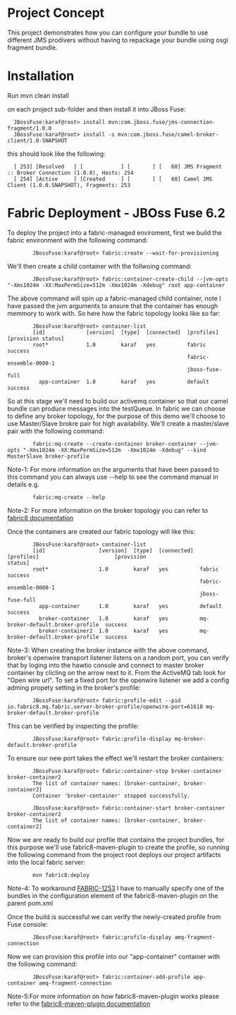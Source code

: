 Project Concept
===============
This project demonstrates how you can configure your bundle to use different JMS prodivers without having to repackage your bundle using osgi fragment bundle. 

Installation
============
Run 
      mvn clean install

on each project sub-folder and then install it into JBoss Fuse: 

      JBossFuse:karaf@root> install mvn:com.jboss.fuse/jms-connection-fragment/1.0.0
      JBossFuse:karaf@root> install -s mvn:com.jboss.fuse/camel-broker-client/1.0-SNAPSHOT

this should look like the following: 

      [ 253] [Resolved   ] [            ] [       ] [   60] JMS Fragment :: Broker Connection (1.0.0), Hosts: 254
      [ 254] [Active     ] [Created     ] [       ] [   60] Camel JMS Client (1.0.0.SNAPSHOT), Fragments: 253

Fabric Deployment - JBOss Fuse 6.2
===========================================================
To deploy the project into a fabric-managed enviroment, first we build the fabric environment with the following command:

            JBossFuse:karaf@root> fabric:create --wait-for-provisioning

We'll then create a child container with the follwoing command: 

            JBossFuse:karaf@root> fabric:container-create-child --jvm-opts "-Xms1024m -XX:MaxPermSize=512m -Xmx1024m -Xdebug" root app-container

The above command will spin up a fabric-managed child container, note I have passed the jvm arguments to ansure that the container has enough memmory to work with. So here how the fabric topology looks like so far: 

            JBossFuse:karaf@root> container-list 
            [id]             [version]  [type]  [connected]  [profiles]              [provision status]
            root*            1.0        karaf   yes          fabric                  success           
                                                             fabric-ensemble-0000-1                    
                                                             jboss-fuse-full                           
              app-container  1.0        karaf   yes          default                 success 

So at this stage we'll need to build our activemq container so that our camel bundle can produce messages into the testQueue. In fabric we can choose to define any broker topology, for the purpose of this demo we'll choose to use Master/Slave brokre pair for high availability. We'll create a master/slave pair with the following command: 

            fabric:mq-create --create-container broker-container --jvm-opts "-Xms1024m -XX:MaxPermSize=512m  -Xmx1024m -Xdebug" --kind MasterSlave broker-profile
            
Note-1: For more information on the arguments that have been passed to this command you can always use --help to see the command manual in details e.g.
      
            fabric:mq-create --help      

Note-2: For more information on the broker topology you can refer to [fabric8 documentation](http://fabric8.io/gitbook/brokerTopology.html)   
            
Once the containers are created our fabric topology will like this: 

            JBossFuse:karaf@root> container-list 
            [id]                 [version]  [type]  [connected]  [profiles]                        [provision                        status]
            root*                1.0        karaf   yes          fabric                            success           
                                                                 fabric-ensemble-0000-1                              
                                                                 jboss-fuse-full                                     
              app-container      1.0        karaf   yes          default                           success           
              broker-container   1.0        karaf   yes          mq-broker-default.broker-profile  success           
              broker-container2  1.0        karaf   yes          mq-broker-default.broker-profile  success 
  
Note-3: When creating the broker instance with the above command, broker's openwire transport listener listens on a random port, you can verify that by loging into the hawtio console and connect to master broker container by clicling on the arrow next to it. From the ActiveMQ tab look for "Open wire url". To set a fixed port for the openwire listener we add a config adming propety setting in the broker's profile: 

            JBossFuse:karaf@root> fabric:profile-edit --pid io.fabric8.mq.fabric.server-broker-profile/openwire-port=61618 mq-broker-default.broker-profile
            
This can be verified by inspecting the profile: 

            JBossFuse:karaf@root> fabric:profile-display mq-broker-default.broker-profile
            
To ensure our new port takes the effect we'll restart the broker containers: 

            JBossFuse:karaf@root> fabric:container-stop broker-container broker-container2
            The list of container names: [broker-container, broker-container2]
            Container 'broker-container' stopped successfully.
            
            JBossFuse:karaf@root> fabric:container-start broker-container broker-container2
            The list of container names: [broker-container, broker-container2]

Now we are ready to build our profile that contains the project bundles, for this purpose we'll use fabric8-maven-plugin to create the profile, so running the following command from the project root deploys our project artifacts into the local fabric server: 

            mvn fabric8:deploy

Note-4: To workaround [FABRIC-1253](https://issues.jboss.org/browse/FABRIC-1253) I have to manually specify one of the bundles in the configuration element of the fabric8-maven-plugin on the parent pom.xml

Once the build is successful we can verify the newly-created profile from Fuse console: 

            JBossFuse:karaf@root> fabric:profile-display amq-fragment-connection
            
Now we can provision this profile into our "app-container" container with the following command: 

            JBossFuse:karaf@root> fabric:container-add-profile app-container amq-fragment-connection       

Note-5:For more information on how fabric8-maven-plugin works please refer to the [fabric8-maven-plugin documentation](http://fabric8.io/gitbook/mavenPlugin.html) 







            

            
            


            

 

  

      
      

